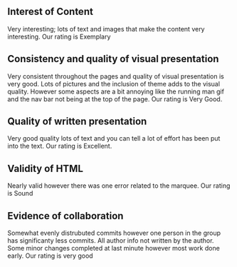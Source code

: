 ## Interest of Content
Very interesting; lots of text and images that make the content very interesting. Our rating is Exemplary

## Consistency and quality of visual presentation
Very consistent throughout the pages and quality of visual presentation is very good. Lots of pictures and the inclusion of theme adds to the visual quality. However some aspects are a bit annoying like the running man gif and the nav bar not being at the top of the page. Our rating is Very Good.

## Quality of written presentation

Very good quality lots of text and you can tell a lot of effort has been put into the text. Our rating is Excellent.

## Validity of HTML

Nearly valid however there was one error related to the marquee. Our rating is Sound

## Evidence of collaboration

Somewhat evenly distrubuted commits however one person in the group has significanty less commits. All author info not written by the author. Some minor changes completed at last minute however most work done early. Our rating is very good




